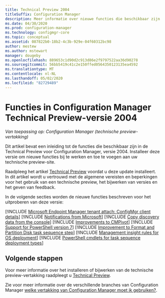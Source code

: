 ```yaml
---
title: Technical Preview 2004
titleSuffix: Configuration Manager
description: Meer informatie over nieuwe functies die beschikbaar zijn in de Configuration Manager Technical Preview-vertakking versie 2004.
ms.date: 04/30/2020
ms.prod: configuration-manager
ms.technology: configmgr-core
ms.topic: conceptual
ms.assetid: 087822b0-18b2-4c3b-929e-04f60312bc98
author: mestew
ms.author: mstewart
manager: dougeby
ms.openlocfilehash: 889653c1d90d2c913d86e2f9797522aa36d90278
ms.sourcegitcommit: 56bb5419c41c2e150ffed0564350123135ea4592
ms.translationtype: MT
ms.contentlocale: nl-NL
ms.lasthandoff: 05/02/2020
ms.locfileid: "82729489"
---
```

# <a name="features-in-configuration-manager-technical-preview-version-2004"></a>Functies in Configuration Manager Technical Preview-versie 2004

*Van toepassing op: Configuration Manager (technische preview-vertakking)*

Dit artikel bevat een inleiding tot de functies die beschikbaar zijn in de Technical Preview voor Configuration Manager, versie 2004. Installeer deze versie om nieuwe functies bij te werken en toe te voegen aan uw technische preview-site.

Raadpleeg het artikel [Technical Preview](../technical-preview.md) voordat u deze update installeert. In dit artikel wordt u vertrouwd met de algemene vereisten en beperkingen voor het gebruik van een technische preview, het bijwerken van versies en het geven van feedback.

In de volgende secties worden de nieuwe functies beschreven voor het uitproberen van deze versie:

<!-- [!INCLUDE [Example feature name](includes/2004/1234567.md)] -->

[!INCLUDE [Microsoft Endpoint Manager tenant attach: ConfigMgr client details](includes/2004/6374854.md)]
[!INCLUDE [Notifications from Microsoft](includes/2004/3953121.md)]
[!INCLUDE [Copy discovery data from the console](includes/2004/6890051.md)]
[!INCLUDE [Improvements to CMPivot](includes/2004/6518631.md)]
[!INCLUDE [Support for PowerShell version 7](includes/2004/6023299.md)]
[!INCLUDE [Improvement to Format and Partition Disk task sequence step](includes/2004/6610288.md)]
[!INCLUDE [Management insight rules for OS deployment](includes/2004/6982275.md)]
[!INCLUDE [PowerShell cmdlets for task sequence deployment types](includes/2004/7019342.md)]

<!--
## General known issues

[!INCLUDE [Can't delete collections](includes/2004/known-issue-6215446.md)]
-->

## <a name="next-steps"></a>Volgende stappen

Voor meer informatie over het installeren of bijwerken van de technische preview-vertakking raadpleegt u [Technical Preview](../technical-preview.md).

Zie voor meer informatie over de verschillende branches van Configuration Manager [welke vertakking van Configuration Manager moet ik gebruiken?](../../understand/which-branch-should-i-use.md).
